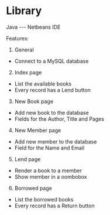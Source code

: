 # Library
Java --- Netbeans IDE

Features:

1. General
  * Connect to a MySQL database
2. Index page
  * List the available books
  * Every record has a Lend button
3. New Book page
  * Add new book to the database
  * Fields for the Author, Title and Pages
4. New Member page
  * Add new member to the database
  * Field for the Name and Email
5. Lend page
  * Render a book to a member
  * Show member in a oombobox
6. Borrowed page
  * List the borrowed books
  * Every record has a Return button